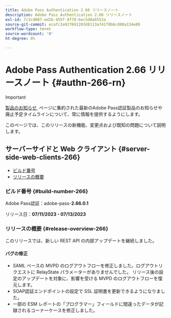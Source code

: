 ```yaml
---
title: Adobe Pass Authentication 2.66 リリースノート
description: Adobe Pass Authentication 2.66 リリースノート
exl-id: 7c3cd007-ed2b-455f-8f70-6ec5d0a6552a
source-git-commit: ecafc3a92f691203d8113a741f0b6cd00a134e80
workflow-type: tm+mt
source-wordcount: '0'
ht-degree: 0%

---
```


# Adobe Pass Authentication 2.66 リリースノート {#authn-266-rn}

>[!IMPORTANT]
>
> [&#x200B; 製品のお知らせ &#x200B;](/help/authentication/product-announcements.md) ページに集約された最新のAdobe Pass認証製品のお知らせや廃止予定タイムラインについて、常に情報を提供するようにします。

このページでは、このリリースの新機能、変更点および既知の問題について説明します。

## サーバーサイドと Web クライアント {#server-side-web-clients-266}

* [ビルド番号](#build-number-266)
* [リリースの概要](#release-overview-266)

### ビルド番号 {#build-number-266}

Adobe Pass認証：adobe-pass-**2.66.0.1**

リリース日：**07/11/2023 - 07/13/2023**

### リリースの概要 {#release-overview-266}

このリリースでは、新しい REST API の内部アップデートを継続しました。

#### バグの修正

* SAML ベースの MVPD のログアウトフローを修正しました。ログアウトリクエストに RelayState パラメーターがありませんでした。 リリース後の設定のアップデートを対象に、影響を受ける MVPD のログアウトフローを復元します。
* SOAP認証エンドポイントの設定で SSL 証明書を更新できるようになりました。
* 一部の ESM レポートの「プログラマー」フィールドに間違ったデータが記録されるコーナーケースを修正しました。
